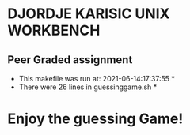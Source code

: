 # DJORDJE KARISIC UNIX WORKBENCH
## Peer Graded assignment ##
* This makefile was run at: 2021-06-14:17:37:55 *
* There were 26 lines in guessinggame.sh *
# Enjoy the guessing Game! #
